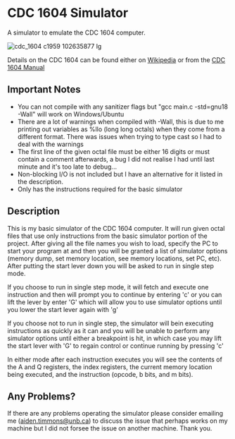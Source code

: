 # CDC 1604 Simulator

A simulator to emulate the CDC 1604 computer. 

![cdc_1604 c1959 102635877 lg](https://user-images.githubusercontent.com/58179546/220802944-0df441b0-dbed-4baf-ae75-776cef5f38b2.jpg)

Details on the CDC 1604 can be found either on [Wikipedia](https://en.wikipedia.org/wiki/CDC_1604) or from the [CDC 1604 Manual](http://bitsavers.org/pdf/cdc/1604/018c_CDC1604_Manual.pdf)

## Important Notes

- You can not compile with any sanitizer flags but "gcc main.c -std=gnu18 -Wall" will work on Windows/Ubuntu
- There are a lot of warnings when compiled with -Wall, this is due to me printing out variables as %llo (long long octals) when they come from a different format. There was issues when trying to type cast so I had to deal with the warnings
- The first line of the given octal file must be either 16 digits or must contain a comment afterwards, a bug I did not realise I had until last minute and it's too late to debug...
- Non-blocking I/O is not included but I have an alternative for it listed in the description.
- Only has the instructions required for the basic simulator

## Description

This is my basic simulator of the CDC 1604 computer. It will run given octal files that use only instructions from the basic simulator portion of the project. After giving all the file names you wish to load, specify the PC to start your program at and then you will be granted a list of simulator options (memory dump, set memory location, see memory locations, set PC, etc). After putting the start lever down you will be asked to run in single step mode.

If you choose to run in single step mode, it will fetch and execute one instruction and then will prompt you to continue by entering 'c' or you can lift the lever by enter 'G' which will allow you to use simulator options until you lower the start lever again with 'g'

If you choose not to run in single step, the simulator will bein executing instructions as quickly as it can and you will be unable to perform any simulator options until either a breakpoint is hit, in which case you may lift the start lever with 'G' to regain control or continue running by pressing 'c'

In either mode after each instruction executes you will see the contents of the A and Q registers, the index registers, the current memory location being executed, and the instruction (opcode, b bits, and m bits).

## Any Problems?

If there are any problems operating the simulator please consider emailing me (aiden.timmons@unb.ca) to discuss the issue that perhaps works on my machine but I did not forsee the issue on another machine. Thank you.
